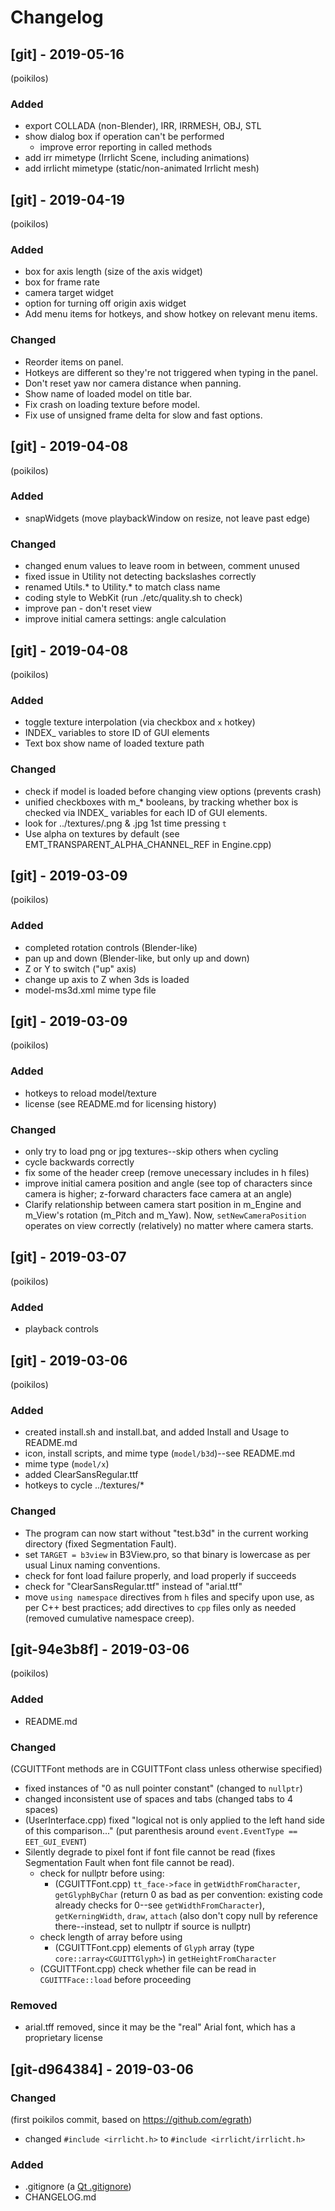 # Changelog

## [git] - 2019-05-16
(poikilos)
### Added
* export COLLADA (non-Blender), IRR, IRRMESH, OBJ, STL
* show dialog box if operation can't be performed
  - improve error reporting in called methods
* add irr mimetype (Irrlicht Scene, including animations)
* add irrlicht mimetype (static/non-animated Irrlicht mesh)

## [git] - 2019-04-19
(poikilos)
### Added
* box for axis length (size of the axis widget)
* box for frame rate
* camera target widget
* option for turning off origin axis widget
* Add menu items for hotkeys, and show hotkey on relevant menu items.

### Changed
* Reorder items on panel.
* Hotkeys are different so they're not triggered when typing in the
  panel.
* Don't reset yaw nor camera distance when panning.
* Show name of loaded model on title bar.
* Fix crash on loading texture before model.
* Fix use of unsigned frame delta for slow and fast options.

## [git] - 2019-04-08
(poikilos)
### Added
* snapWidgets (move playbackWindow on resize, not leave past edge)

### Changed
* changed enum values to leave room in between, comment unused
* fixed issue in Utility not detecting backslashes correctly
* renamed Utils.* to Utility.* to match class name
* coding style to WebKit (run ./etc/quality.sh to check)
* improve pan - don't reset view
* improve initial camera settings: angle calculation

## [git] - 2019-04-08
(poikilos)
### Added
* toggle texture interpolation (via checkbox and `x` hotkey)
* INDEX_ variables to store ID of GUI elements
* Text box show name of loaded texture path
### Changed
* check if model is loaded before changing view options (prevents crash)
* unified checkboxes with m_* booleans, by tracking whether box is
  checked via INDEX_ variables for each ID of GUI elements.
* look for ../textures/<model basename>.png & .jpg 1st time pressing `t`
* Use alpha on textures by default
  (see EMT_TRANSPARENT_ALPHA_CHANNEL_REF in Engine.cpp)

## [git] - 2019-03-09
(poikilos)
### Added
* completed rotation controls (Blender-like)
* pan up and down (Blender-like, but only up and down)
* Z or Y to switch ("up" axis)
* change up axis to Z when 3ds is loaded
* model-ms3d.xml mime type file

## [git] - 2019-03-09
(poikilos)
### Added
* hotkeys to reload model/texture
* license (see README.md for licensing history)

### Changed
* only try to load png or jpg textures--skip others when cycling
* cycle backwards correctly
* fix some of the header creep (remove unecessary includes in h files)
* improve initial camera position and angle (see top of characters since
  camera is higher; z-forward characters face camera at an angle)
* Clarify relationship between camera start position in m_Engine and
  m_View's rotation (m_Pitch and m_Yaw). Now, `setNewCameraPosition`
  operates on view correctly (relatively) no matter where camera starts.

## [git] - 2019-03-07
(poikilos)
### Added
* playback controls

## [git] - 2019-03-06
(poikilos)
### Added
* created install.sh and install.bat, and added Install and Usage
  to README.md
* icon, install scripts, and mime type (`model/b3d`)--see README.md
* mime type (`model/x`)
* added ClearSansRegular.ttf
* hotkeys to cycle ../textures/*

### Changed
* The program can now start without "test.b3d" in the current working
  directory (fixed Segmentation Fault).
* set `TARGET = b3view` in B3View.pro, so that binary is lowercase as
  per usual Linux naming conventions.
* check for font load failure properly, and load properly if succeeds
* check for "ClearSansRegular.ttf" instead of "arial.ttf"
* move `using namespace` directives from `h` files and specify upon use,
  as per C++ best practices; add directives to `cpp` files only as
  needed (removed cumulative namespace creep).

## [git-94e3b8f] - 2019-03-06
(poikilos)
### Added
* README.md

### Changed
(CGUITTFont methods are in CGUITTFont class unless otherwise specified)
* fixed instances of "0 as null pointer constant" (changed to `nullptr`)
* changed inconsistent use of spaces and tabs (changed tabs to 4 spaces)
* (UserInterface.cpp) fixed "logical not is only applied to the left
  hand side of this comparison..." (put parenthesis around
  `event.EventType == EET_GUI_EVENT`)
* Silently degrade to pixel font if font file cannot be read (fixes
  Segmentation Fault when font file cannot be read).
  * check for nullptr before using:
    * (CGUITTFont.cpp) `tt_face->face` in `getWidthFromCharacter`,
      `getGlyphByChar` (return 0 as bad as per convention:
      existing code already checks for 0--see
      `getWidthFromCharacter`), `getKerningWidth`,
      `draw`, `attach` (also don't copy null by
      reference there--instead, set to nullptr if source is nullptr)
  * check length of array before using
    * (CGUITTFont.cpp) elements of `Glyph` array (type
      `core::array<CGUITTGlyph>`) in `getHeightFromCharacter`
  * (CGUITTFont.cpp) check whether file can be read in
    `CGUITTFace::load` before proceeding

### Removed
* arial.tff removed, since it may be the "real" Arial font, which has a
  proprietary license

## [git-d964384] - 2019-03-06
### Changed
(first poikilos commit, based on https://github.com/egrath)
* changed `#include <irrlicht.h>` to `#include <irrlicht/irrlicht.h>`

### Added
* .gitignore (a [Qt .gitignore](https://github.com/github/gitignore/blob/master/Qt.gitignore))
* CHANGELOG.md
